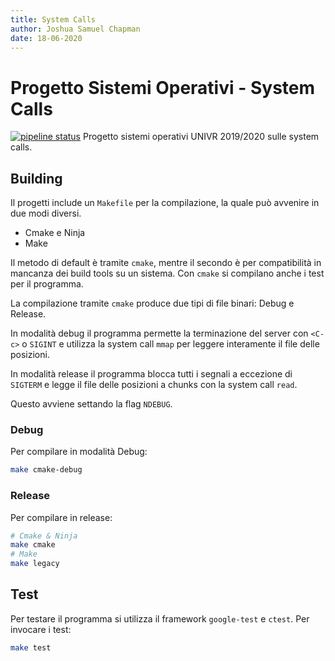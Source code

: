 ```yaml
---
title: System Calls
author: Joshua Samuel Chapman
date: 18-06-2020
---
```


# Progetto Sistemi Operativi \- System Calls

[![pipeline status](https://gitlab.com/joshuachp/progetto_sistemi_operativi/badges/master/pipeline.svg)](https://gitlab.com/joshuachp/progetto_sistemi_operativi/-/commits/master)
Progetto sistemi operativi UNIVR 2019/2020 sulle system calls.

## Building

Il progetti include un `Makefile` per la compilazione, la quale può avvenire in
due modi diversi.

- Cmake e Ninja
- Make

Il metodo di default è tramite `cmake`, mentre il secondo è per compatibilità
in mancanza dei build tools su un sistema. Con `cmake` si compilano anche i
test per il programma.

La compilazione tramite `cmake` produce due tipi di file binari: Debug e Release.

In modalità debug il programma permette la terminazione del server con `<C-c>`
o `SIGINT` e utilizza la system call `mmap` per leggere interamente il file delle
posizioni.

In modalità release il programma blocca tutti i segnali a eccezione di `SIGTERM`
e legge il file delle posizioni a chunks con la system call `read`.

Questo avviene settando la flag `NDEBUG`.

### Debug

Per compilare in modalità Debug:

```bash
make cmake-debug
```

### Release

Per compilare in release:

```bash
# Cmake & Ninja
make cmake
# Make
make legacy
```

## Test

Per testare il programma si utilizza il framework `google-test` e `ctest`. Per
invocare i test:

```bash
make test
```
